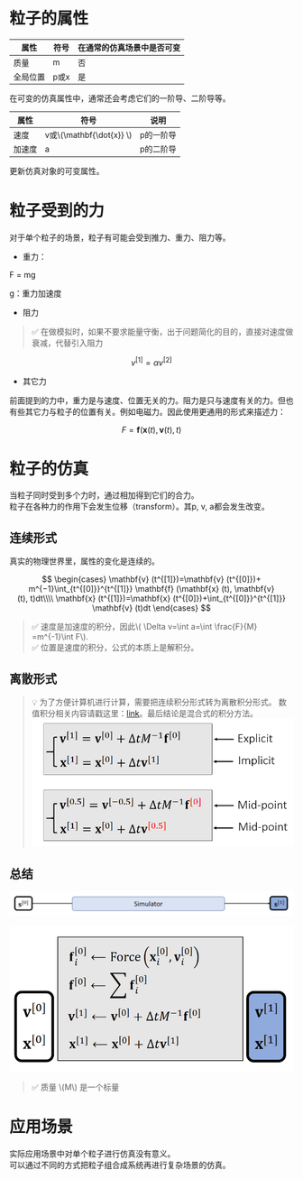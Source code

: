 # 粒子的属性

|属性|符号|在通常的仿真场景中是否可变|
|---|---|---|
|质量|m|否|
|全局位置|p或x|是|

在可变的仿真属性中，通常还会考虑它们的一阶导、二阶导等。

|属性|符号|说明|
|---|---|---|
|速度|v或\\(\mathbf{\dot{x}} \\)|p的一阶导|
|加速度|a|p的二阶导|

更新仿真对象的可变属性。   

# 粒子受到的力

对于单个粒子的场景，粒子有可能会受到推力、重力、阻力等。  

- 重力：    

F = mg

g：重力加速度

- 阻力    

> &#x2705; 在做模拟时，如果不要求能量守衡，出于问题简化的目的，直接对速度做衰减，代替引入阻力  

$$
v^{[1]} = \alpha v^{[2]}
$$

- 其它力

前面提到的力中，重力是与速度、位置无关的力。阻力是只与速度有关的力。但也有些其它力与粒子的位置有关。例如电磁力。因此使用更通用的形式来描述力：

$$
F = \mathbf{f} (\mathbf{x} (t), \mathbf{v} (t), t)
$$

# 粒子的仿真

当粒子同时受到多个力时，通过相加得到它们的合力。  
粒子在各种力的作用下会发生位移（transform）。其p, v, a都会发生改变。  

## 连续形式

真实的物理世界里，属性的变化是连续的。

$$
\begin{cases}
 \mathbf{v} (t^{[1]})=\mathbf{v} (t^{[0]})+ m^{−1}\int_{t^{[0]}}^{t^{[1]}} \mathbf{f} (\mathbf{x} (t), \mathbf{v} (t), t)dt\\\\
\mathbf{x} (t^{[1]})=\mathbf{x} (t^{[0]})+\int_{t^{[0]}}^{t^{[1]}} \mathbf{v} (t)dt
\end{cases}
$$

> &#x2705; 速度是加速度的积分，因此\\( \Delta v=\int a=\int \frac{F}{M} =m^{-1}\int F\\).   
> &#x2705; 位置是速度的积分，公式的本质上是解积分。   

## 离散形式

> &#x1F4A1; 为了方便计算机进行计算，需要把连续积分形式转为离散积分形式。
> 数值积分相关内容请戳这里：[link](https://caterpillarstudygroup.github.io/mathematics_basic_for_ML/NumericalAnalysis/NumericalIntegration.html)。最后结论是混合式的积分方法。
> ![](../assets/03-11.png)    

## 总结

![](../assets/03-14.png)    

![](../assets/03-15.png)    

> &#x2705; 质量 \\(M\\) 是一个标量

# 应用场景

实际应用场景中对单个粒子进行仿真没有意义。  
可以通过不同的方式把粒子组合成系统再进行复杂场景的仿真。